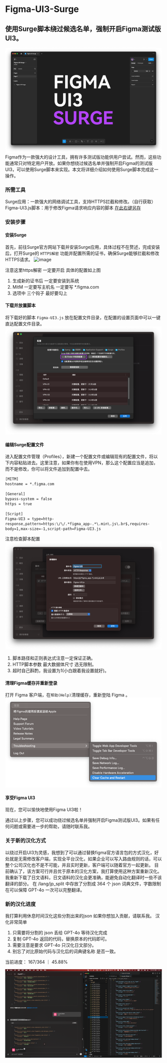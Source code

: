 # Figma-UI3-Surge
## 使用Surge脚本绕过候选名单，强制开启Figma测试版UI3。
![image](https://github.com/kailous/Figma-UI3-Surge/blob/main/img/%E5%BC%80%E5%90%AF%E6%88%90%E5%8A%9F.png?raw=true)
Figma作为一款强大的设计工具，拥有许多测试版功能供用户尝试。然而，这些功能通常只对特定用户开放。如果你想绕过候选名单并强制开启Figma的测试版UI3，可以使用Surge脚本来实现。本文将详细介绍如何使用Surge脚本完成这一操作。

### 所需工具
Surge应用：一款强大的网络调试工具，支持HTTPS拦截和修改。（自行获取）
Figma-UI3.js脚本：用于修改Figma请求响应内容的脚本 [在此右键另存](https://raw.githubusercontent.com/kailous/Figma-UI3-Surge/main/Figma-UI3.js)

### 安装步骤
#### 安装Surge
首先，前往Surge官方网站下载并安装Surge应用，具体过程不在赘述，完成安装后，打开Surge的 `HTTPS解密` 功能并配置所需的证书，确保Surge能够拦截和修改HTTPS请求。
![image](https://github.com/user-attachments/assets/62c095b0-0881-4680-a618-62cd3811a457)

注意这里https解密 一定要开启 具体的配置如上图
1. 生成新的证书后 一定要安装到系统
2. MitM 一定要写主机名 一定要写 *.figma.com
3. 选项中 三个钩子 最好要勾上

#### 下载并放置脚本
将下载好的脚本 `Figma-UI3.js` 放在配置文件目录，在配置的设置页面中可以一键直达配置文件目录。
![image](https://github.com/kailous/Figma-UI3-Surge/blob/main/img/%E6%89%BE%E5%88%B0%E8%84%9A%E6%9C%AC%E7%9B%AE%E5%BD%95.png?raw=true)
#### 编辑Surge配置文件
进入配置文件管理（Profiles），新建一个配置文件或编辑现有的配置文件，将以下内容粘贴进去。这里注意，如果你有在使用VPN，那么这个配置应当是追加，而不是修改，你可以将文件追加到配置中去。
```
[MITM]
hostname = *.figma.com

[General]
bypass-system = false
https = true

[Script]
Figma-UI3 = type=http-response,pattern=https:\/\/.*figma_app-.*\.min\.js\.br$,requires-body=1,max-size=-1,script-path=Figma-UI3.js
```

注意检查脚本配置
![image](https://github.com/kailous/Figma-UI3-Surge/blob/main/img/%E8%84%9A%E6%9C%AC%E9%85%8D%E7%BD%AE.png?raw=true)
1. 脚本路径和正则表达式注意一定保证正确。
2. HTTP脚本参数 最大数据体尺寸 选无限制。
3. 超时自己斟酌，我设置为1(小白跟着我设置就好)。

#### 清理Figma缓存并重新登录
打开 Figma 客户端，在`帮助(Help)`清理缓存，重新登陆 Figma 。
![image](https://github.com/kailous/Figma-UI3-Surge/blob/main/img/%E6%B8%85%E7%90%86%E7%BC%93%E5%AD%98.png?raw=true)
#### 享受Figma UI3
现在，您可以愉快地使用Figma UI3啦！

通过以上步骤，您可以成功绕过候选名单并强制开启Figma测试版UI3。如果有任何问题或需要进一步的帮助，请随时联系我。


### 关于新的汉化方式
以绕过开启UI3为灵感，我想到了可以通过替换figma官方语言包的方式汉化，好处就是无需修改客户端，实现全平台汉化，如果企业可以写入路由规则的话，可以整个公司汉化也不是不可能，并且实时更新，客户端可以随着官方一起更新。
目前确认了，该方案可行并且优于原本的汉化方案，我打算使用这种方案重新汉化。我重新下载了日文语料，日文语料的汉化会更准确，能避免自动化翻译时一些不该翻译的部分。
在 /lang/jp_split 中存放了分割成 364 个 json 词典文件，字数限制在可以保障 GPT-4o 一次可以完整翻译。

### 新的汉化进度
我打算利用休息时间汉化这些分割出来的json
如果你想加入贡献，请联系我。
汉化非常简单
1. 只需要将分割的 json 丢给 GPT-4o 等待汉化完成
2. 复制 GPT-4o 返回的代码，替换原本的代码即可。
3. 需要注意是要求 GPT-4o 只汉化日文部分。
4. 别忘了对比原始代码与汉化后的词典键名称 是否一致。

当前进度：
167/364 ｜ 45.88%

![image](https://github.com/kailous/Figma-UI3-Surge/blob/main/img/%E6%B1%89%E5%8C%96%E8%BF%87%E7%A8%8B.png?raw=true)